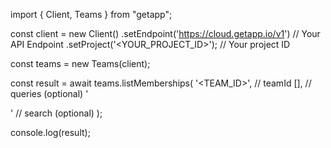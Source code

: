 import { Client, Teams } from "getapp";

const client = new Client()
    .setEndpoint('https://cloud.getapp.io/v1') // Your API Endpoint
    .setProject('<YOUR_PROJECT_ID>'); // Your project ID

const teams = new Teams(client);

const result = await teams.listMemberships(
    '<TEAM_ID>', // teamId
    [], // queries (optional)
    '<SEARCH>' // search (optional)
);

console.log(result);
